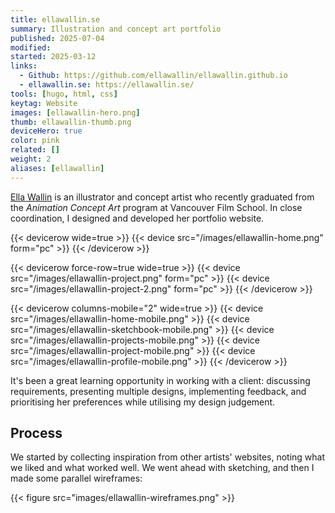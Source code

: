 ```yaml
---
title: ellawallin.se
summary: Illustration and concept art portfolio
published: 2025-07-04
modified:
started: 2025-03-12
links:
  - Github: https://github.com/ellawallin/ellawallin.github.io
  - ellawallin.se: https://ellawallin.se/
tools: [hugo, html, css]
keytag: Website
images: [ellawallin-hero.png]
thumb: ellawallin-thumb.png
deviceHero: true
color: pink
related: []
weight: 2
aliases: [ellawallin]
---
```


[Ella Wallin](https://ellawallin.se) is an illustrator and concept artist who recently graduated from the _Animation Concept Art_ program at Vancouver Film School. In close coordination, I designed and developed her portfolio website.

{{< devicerow wide=true >}}
    {{< device src="/images/ellawallin-home.png" form="pc" >}}
{{< /devicerow >}}

{{< devicerow force-row=true wide=true >}}
    {{< device src="/images/ellawallin-project.png" form="pc" >}}
    {{< device src="/images/ellawallin-project-2.png" form="pc" >}}
{{< /devicerow >}}

{{< devicerow columns-mobile="2" wide=true >}}
    {{< device src="/images/ellawallin-home-mobile.png" >}}
    {{< device src="/images/ellawallin-sketchbook-mobile.png" >}}
    {{< device src="/images/ellawallin-projects-mobile.png" >}}
    {{< device src="/images/ellawallin-project-mobile.png" >}}
    {{< device src="/images/ellawallin-profile-mobile.png" >}}
{{< /devicerow >}}

It's been a great learning opportunity in working with a client: discussing requirements, presenting multiple designs, implementing feedback, and prioritising her preferences while utilising my design judgement.

## Process

We started by collecting inspiration from other artists' websites, noting what we liked and what worked well. We went ahead with sketching, and then I made some parallel wireframes:

{{< figure src="images/ellawallin-wireframes.png" >}}
